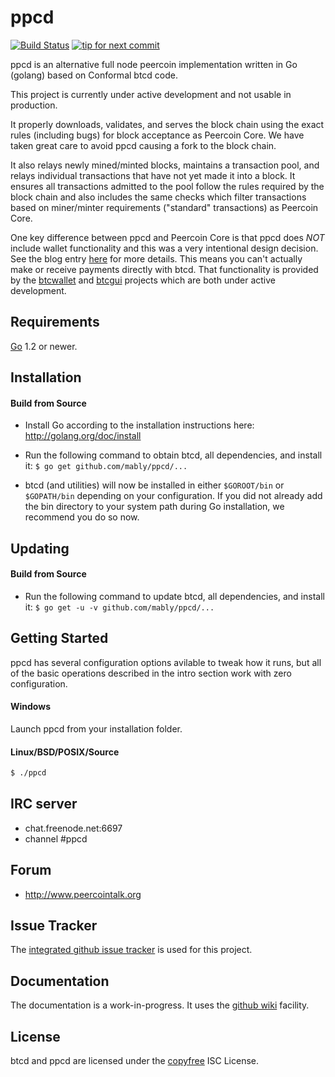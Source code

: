 ppcd
====

[![Build Status](https://travis-ci.org/mably/ppcd.png?branch=master)](https://travis-ci.org/mably/ppcd)
[![tip for next commit](http://peer4commit.com/projects/130.svg)](http://peer4commit.com/projects/130)

ppcd is an alternative full node peercoin implementation written in Go (golang) based on Conformal btcd code.

This project is currently under active development and not usable in production.

It properly downloads, validates, and serves the block chain using the exact
rules (including bugs) for block acceptance as Peercoin Core.  We have taken
great care to avoid ppcd causing a fork to the block chain.

It also relays newly mined/minted blocks, maintains a transaction pool, and
relays individual transactions that have not yet made it into a block.  It ensures
all transactions admitted to the pool follow the rules required by the block chain
and also includes the same checks which filter transactions based on
miner/minter requirements ("standard" transactions) as Peercoin Core.

One key difference between ppcd and Peercoin Core is that ppcd does *NOT* include
wallet functionality and this was a very intentional design decision.  See the
blog entry [here](https://blog.conformal.com/btcd-not-your-moms-bitcoin-daemon)
for more details.  This means you can't actually make or receive payments
directly with btcd.  That functionality is provided by the
[btcwallet](https://github.com/btcsuite/btcwallet) and
[btcgui](https://github.com/btcsuite/btcgui) projects which are both under
active development.

## Requirements

[Go](http://golang.org) 1.2 or newer.

## Installation

#### Build from Source

- Install Go according to the installation instructions here:
http://golang.org/doc/install

- Run the following command to obtain btcd, all dependencies, and install it:
```$ go get github.com/mably/ppcd/...```

- btcd (and utilities) will now be installed in either ```$GOROOT/bin``` or
```$GOPATH/bin``` depending on your configuration.  If you did not already
add the bin directory to your system path during Go installation, we
recommend you do so now.

## Updating

#### Build from Source

- Run the following command to update btcd, all dependencies, and install it:
```$ go get -u -v github.com/mably/ppcd/...```

## Getting Started

ppcd has several configuration options avilable to tweak how it runs, but all
of the basic operations described in the intro section work with zero
configuration.

#### Windows

Launch ppcd from your installation folder.

#### Linux/BSD/POSIX/Source

```bash
$ ./ppcd
````

## IRC server

- chat.freenode.net:6697
- channel #ppcd

## Forum

- http://www.peercointalk.org

## Issue Tracker

The [integrated github issue tracker](https://github.com/mably/ppcd/issues)
is used for this project.

## Documentation

The documentation is a work-in-progress.  It uses the [github wiki](https://github.com/mably/ppcd/wiki) facility.

<!--## GPG Verification Key

All official release tags are signed by Conformal so users can ensure the code
has not been tampered with and is coming from Conformal.  To verify the
signature perform the following:

- Download the public key from the Conformal website at
https://opensource.conformal.com/GIT-GPG-KEY-conformal.txt

- Import the public key into your GPG keyring:
```bash
gpg --import GIT-GPG-KEY-conformal.txt
```

- Verify the release tag with the following command where `TAG_NAME` is a
placeholder for the specific tag:
```bash
git tag -v TAG_NAME
```
-->
## License

btcd and ppcd are licensed under the [copyfree](http://copyfree.org) ISC License.
